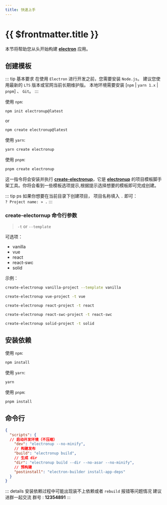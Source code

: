 ```yaml
---
title: 快速上手
---
```


# {{ $frontmatter.title }}

本节将帮助您从头开始构建 [**electron**](https://www.electronjs.org/zh/) 应用。

## 创建模板

::: tip  基本要求
在使用 `Electron` 进行开发之前，您需要安装 `Node.js`。 建议您使用最新的 `LTS` 版本或官网当前长期维护版。
本地环境需要安装 [`npm` | `yarn 1.x` | `pnpm`] 、 `Git`。
:::

使用 `npm`:

```bash
npm init electronup@latest
```

or

```bash
npm create electronup@latest
```

使用 `yarn`:

```bash
yarn create electronup
```

使用 `pnpm`:

```bash
pnpm create electronup
```


这一指令将会安装并执行 [**create-electronup**](https://github.com/QuiteerJs/electronup/tree/main/packages/create-electronup)，它是 [**electronup**](https://github.com/QuiteerJs/electronup) 的项目模板脚手架工具。你将会看到一些模板选项提示,根据提示选择想要的模板即可完成创建。

::: tip ps
如果你想要在当前目录下创建项目，
项目名称填入 `.` 即可： <br />
`? Project name: » .`
:::

### create-electornup 命令行参数

> `-t` or `--template`

可选项：

- vanilla
- vue
- react
- react-swc
- solid

示例：

```bash
create-electronup vanilla-project --template vanilla
```

```bash
create-electronup vue-project -t vue
```

```bash
create-electronup react-project -t react
```

```bash
create-electronup react-swc-project -t react-swc
```

```bash
create-electronup solid-project -t solid
```


## 安装依赖

使用 `npm`:

```bash
npm install
```


使用 `yarn`:

```bash
yarn
```

使用 `pnpm`:

```bash
pnpm install
```

## 命令行

```json
{
  "scripts": {
  // 启动开发环境（不压缩）
    "dev": "electronup --no-minify",
    // 构建发布
    "build": "electronup build",
    // 生成 dir
    "dir": "electronup build --dir --no-asar --no-minify",
    // 预构建
    "postinstall": "electron-builder install-app-deps"
  }
}
```

::: details 安装依赖过程中可能出现装不上依赖或者 `rebuild` 报错等问题情况
建议进群一起交流 群号 : **12354891**
:::
